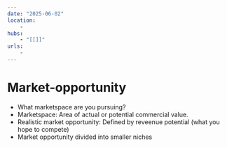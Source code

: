 ```yaml
---
date: "2025-06-02"
location: 
    - 
hubs: 
    - "[[]]"
urls:
    - 
---
```


# Market-opportunity
- What marketspace are you pursuing?
- Marketspace: Area of actual or potential commercial value.
- Realistic market opportunity: Defined by reveenue potential (what you hope to compete)
- Market opportunity divided into smaller niches
